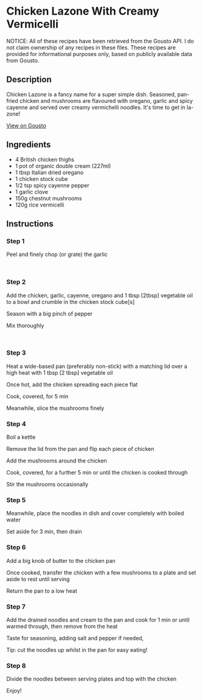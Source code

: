 # Chicken Lazone With Creamy Vermicelli

NOTICE: All of these recipes have been retrieved from the Gousto API. I do not claim ownership of any recipes in these files. These recipes are provided for informational purposes only, based on publicly available data from Gousto.

## Description

Chicken Lazone is a fancy name for a super simple dish. Seasoned, pan-fried chicken and mushrooms are flavoured with oregano, garlic and spicy cayenne and served over creamy vermichelli noodles. It's time to get in la-zone!

[View on Gousto](https://www.gousto.co.uk/recipes/cookbook/chicken-lazone-with-creamy-vermicelli)

## Ingredients

- 4 British chicken thighs
- 1 pot of organic double cream (227ml)
- 1 tbsp Italian dried oregano
- 1 chicken stock cube
- 1/2 tsp spicy cayenne pepper
- 1 garlic clove
- 150g chestnut mushrooms
- 120g rice vermicelli

## Instructions


### Step 1

Peel and finely chop (or grate) the garlic


&nbsp;


### Step 2

Add the chicken, garlic, cayenne, oregano and 1 tbsp <span class="text-danger">[2tbsp]</span>&nbsp;vegetable oil to a bowl and crumble in the chicken stock cube<span class="text-danger">[s]</span>


Season with a big pinch of pepper


Mix thoroughly&nbsp;


&nbsp;


### Step 3

Heat a wide-based pan&nbsp;(preferably non-stick) with a matching lid over a high heat with 1 tbsp <span class="text-danger">[2 tbsp]</span>&nbsp;vegetable oil


Once hot, add the chicken spreading each piece flat


Cook, covered, for 5 min


Meanwhile, slice the mushrooms finely


### Step 4

<span class="text-highlight">Boil a kettle</span>&nbsp;


Remove the lid from the pan and flip each piece of chicken


Add the mushrooms around the chicken


Cook, covered, for a further 5 min or until the chicken is cooked through


Stir the mushrooms occasionally


### Step 5

Meanwhile, place the noodles in dish and cover completely with boiled water


Set aside for 3 min, then drain&nbsp;


### Step 6

Add a big knob of butter to the chicken pan&nbsp;


Once cooked, transfer the chicken with a few mushrooms to a plate and set aside to rest until serving&nbsp;


Return the pan to a low heat


### Step 7

Add the drained noodles and cream to the pan and cook for 1 min or until warmed through, then remove from the heat


Taste for seasoning, adding salt and pepper if needed,&nbsp;


<span class="text-highlight">Tip:</span> cut the noodles up whilst in the pan for easy eating!

### Step 8

Divide the noodles between serving plates and top with the chicken


Enjoy!

